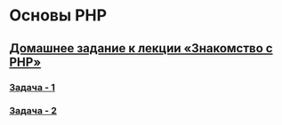 # Основы PHP

## [Домашнее задание к лекции «Знакомство с PHP»](https://github.com/Dzuba110729/bphp-2-homeworks/tree/master/001-intro)
### [Задача - 1](https://index-1-intro.dzuba110729.repl.co)
### [Задача - 2](https://replit.com/@TomSG03/php-001-intro-exercise-03#main.php)
